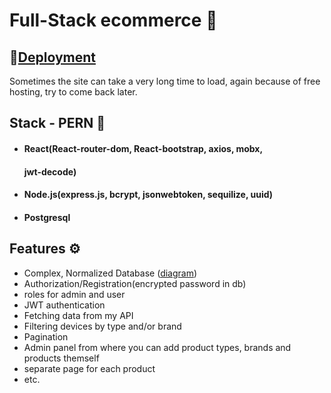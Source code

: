 
# Full-Stack ecommerce 🛒


## 🚀[Deployment](https://ecommerce-makhambet.netlify.app/)

Sometimes the site can take a very long time to load, again because of free hosting, try to come back later.


## Stack - PERN 🧰
- #### React(React-router-dom, React-bootstrap, axios, mobx, 

     #### jwt-decode)
- #### Node.js(express.js, bcrypt, jsonwebtoken, sequilize,    uuid) 
- #### Postgresql






## Features ⚙️
- Complex, Normalized Database ([diagram](https://clck.ru/T3MHn))
- Authorization/Registration(encrypted password in db)
- roles for admin and user
- JWT authentication 
- Fetching data from my API
- Filtering devices by type and/or brand
- Pagination
- Admin panel from where you can add product types, brands and products themself 
- separate page for each product 
- etc.





